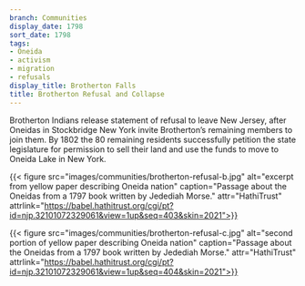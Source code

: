```yaml
---
branch: Communities
display_date: 1798
sort_date: 1798
tags:
- Oneida
- activism
- migration
- refusals
display_title: Brotherton Falls
title: Brotherton Refusal and Collapse
---
```


Brotherton Indians release statement of refusal to leave New Jersey, after Oneidas in Stockbridge New York invite Brotherton’s remaining members to join them. By 1802 the 80 remaining residents successfully petition the state legislature for permission to sell their land and use the funds to move to Oneida Lake in New York. 

{{< figure src="images/communities/brotherton-refusal-b.jpg" alt="excerpt from yellow paper describing Oneida nation" caption="Passage about the Oneidas from a 1797 book written by Jedediah Morse." attr="HathiTrust" attrlink="https://babel.hathitrust.org/cgi/pt?id=njp.32101072329061&view=1up&seq=403&skin=2021">}}

{{< figure src="images/communities/brotherton-refusal-c.jpg" alt="second portion of yellow paper describing Oneida nation" caption="Passage about the Oneidas from a 1797 book written by Jedediah Morse." attr="HathiTrust" attrlink="https://babel.hathitrust.org/cgi/pt?id=njp.32101072329061&view=1up&seq=404&skin=2021">}}
